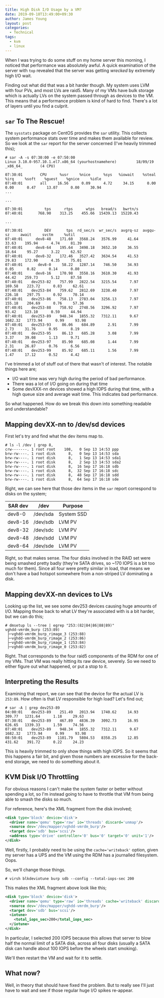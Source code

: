 ```yaml
---
title: High Disk I/O Usage by a VM?
date: 2019-09-18T13:49:00+09:30
author: James Young
layout: post
categories:
  - Technical
tags:
  - kvm
  - linux
---
```


When I was trying to do some stuff on my home server this morning, I noticed that performance was absolutely awful.  A quick examination of the server with `top` revealed that the server was getting _wrecked_ by extremely high I/O wait.

Finding out what did that was a bit harder though.  My system uses LVM with four PVs, and most LVs are raid5.  Many of my VMs have bulk storage which is actually LVs on the system passed through as devices to the VM.  This means that a performance problem is kind of hard to find.  There's a lot of layers until you find a culprit.

## `sar` To The Rescue!

The `sysstats` package on CentOS provides the `sar` utility.  This collects system performance stats over time and makes them available for review.  So we look at the `sar` report for the server concerned (I've heavily trimmed this);

```
# sar -A -s 07:30:00 -e 07:50:00
Linux 3.10.0-957.10.1.el7.x86_64 (yourhostnamehere)         18/09/19        _x86_64_        (4 CPU)

07:30:01        CPU      %usr     %nice      %sys   %iowait    %steal      %irq     %soft    %guest    %gnice     %idle
07:40:01        all     16.56      0.09      4.72     34.15      0.00      0.00      0.47     13.07      0.00     30.94
...

...

07:30:01          tps      rtps      wtps   bread/s   bwrtn/s
07:40:01       768.90    313.25    455.66  15439.13  15220.43

...

07:30:01          DEV       tps  rd_sec/s  wr_sec/s  avgrq-sz  avgqu-sz     await     svctm     %util
07:40:01      dev8-48    171.60   3568.24   3576.99     41.64     33.63    195.94      4.74     81.39
07:40:01      dev8-64    195.64   3498.18   3652.10     36.55     18.64     95.27      3.22     62.92
07:40:01      dev8-32    172.46   3527.42   3634.54     41.53     29.83    172.90      4.35     75.01
07:40:01       dev8-0     58.22   1287.14    746.50     34.93      0.05      0.82      0.14      0.80
07:40:01      dev8-16    170.98   3558.16   3610.30     41.93     44.42    259.73      5.12     87.58
07:40:01    dev253-82    757.99   2822.54   3215.54      7.97    169.58    223.72      0.83     62.61
07:40:01    dev253-84    759.62   2812.69   3238.40      7.97    226.18    297.75      0.92     70.14
07:40:01    dev253-86    758.13   2783.04   3256.13      7.97    155.18    204.69      0.76     57.36
07:40:01    dev253-88    758.92   2748.56   3296.92      7.97     93.42    123.10      0.59     44.94
07:40:01    dev253-89    948.34   1855.32   7312.11      9.67   1682.32   1773.94      0.99     93.98
07:40:01    dev253-93     86.06    684.89      2.91      7.99      2.73     31.76      0.95      8.19
07:40:01    dev253-95     86.13    685.28      3.08      7.99      3.37     39.08      1.13      9.71
07:40:01    dev253-97     85.90    685.08      1.44      7.99      2.31     26.87      0.76      6.56
07:40:01    dev253-99     85.92    685.11      1.56      7.99      1.47     17.12      0.52      4.42

```

I've trimmed a lot of stuff out of there that wasn't of interest.  The notable things here are;

* I/O wait time was very high during the period of bad performance.
* There was a lot of I/O going on during that time
* Some devXXX-nn devices showed a high IOPS during that time, with a high queue size and average wait time.  This indicates bad performance.

So what happened.  How do we break this down into something readable and understandable?

## Mapping devXX-nn to /dev/sd devices

First let's try and find what the dev items map to. 

```
# ls -l /dev | grep 8,
crw-------. 1 root root    108,   0 Sep 13 14:53 ppp
brw-rw----. 1 root disk      8,   0 Sep 13 14:53 sda
brw-rw----. 1 root disk      8,   1 Sep 13 14:53 sda1
brw-rw----. 1 root disk      8,   2 Sep 13 14:53 sda2
brw-rw----. 1 root disk      8,  16 Sep 17 16:18 sdb
brw-rw----. 1 root disk      8,  32 Sep 17 16:18 sdc
brw-rw----. 1 root disk      8,  48 Sep 17 16:18 sdd
brw-rw----. 1 root disk      8,  64 Sep 17 16:18 sde
```

Right, we can see here that those dev items in the `sar` report correspond to disks on the system;

| SAR dev | /dev | Purpose |
| --- | --- | --- |
| dev8-0 |  /dev/sda | System SSD |
| dev8-16 | /dev/sdb | LVM PV |
| dev8-32 | /dev/sdc | LVM PV |
| dev8-48 | /dev/sdd | LVM PV |
| dev8-64 | /dev/sde | LVM PV |

Right, so that makes sense.  The four disks involved in the RAID set were being smashed pretty badly (they're SATA drives, so ~170 IOPS is a bit too much for them).  Since all four were pretty similar in load, that means we don't have a bad hotspot somewhere from a non-striped LV dominating a disk.

## Mapping devXX-nn devices to LVs

Looking up the list, we see some dev253 devices causing huge amounts of I/O.  Mapping those back to what LV they're associated with is a bit harder, but we can do this;

```
# dmsetup ls --tree | egrep "253:(82|84|86|88|89)"
vghdd-vmrdm_burp (253:89)
 ├─vghdd-vmrdm_burp_rimage_3 (253:88)
 ├─vghdd-vmrdm_burp_rimage_2 (253:86)
 ├─vghdd-vmrdm_burp_rimage_1 (253:84)
 ├─vghdd-vmrdm_burp_rimage_0 (253:82)
```

Right.  That corresponds to the four raid5 components of the RDM for one of my VMs.  That VM was really hitting its raw device, severely.  So we need to either figure out what happened, or put a stop to it.

## Interpreting the Results

Examining that report, we can see that the device for the actual LV is `253:89`.  How often is that LV responsible for high load?  Let's find out;

```
# sar -A | grep dev253-89
04:00:01    dev253-89    251.49   2013.94   1740.62     14.93    309.77   1231.64      1.18     29.63
07:30:01    dev253-89    467.89   4836.39   3092.73     16.95    626.65   1339.33      1.59     74.56
07:40:01    dev253-89    948.34   1855.32   7312.11      9.67   1682.32   1773.94      0.99     93.98
08:50:01    dev253-89   1101.79   5804.53   8358.25     12.85    431.62    391.72      0.22     24.23
```

This is heavily trimmed to only show things with high IOPS.  So it seems that this happens a fair bit, and given those numbers are excessive for the back-end storage, we need to do something about it.  

## KVM Disk I/O Throttling

For obvious reasons I can't make the system faster or better without spending a lot, so I'm instead going to have to throttle that VM from being able to smash the disks so much.

For reference, here's the XML fragment from the disk involved;

```xml
<disk type='block' device='disk'>
  <driver name='qemu' type='raw' io='threads' discard='unmap'/>
  <source dev='/dev/mapper/vghdd-vmrdm_burp'/>
  <target dev='sdb' bus='scsi'/>
  <address type='drive' controller='0' bus='0' target='0' unit='1'/>
</disk>
```

Well, firstly, I probably need to be using the `cache='writeback'` option, given my server has a UPS and the VM using the RDM has a journalled filesystem.  Oops.

So, we'll change those things.

```
# virsh blkdeviotune burp sdb --config --total-iops-sec 200
```

This makes the XML fragment above look like this;

```xml
<disk type='block' device='disk'>
  <driver name='qemu' type='raw' io='threads' cache='writeback' discard='unmap'/>
  <source dev='/dev/mapper/vghdd-vmrdm_burp'/>
  <target dev='sdb' bus='scsi'/>
  <iotune>
    <total_iops_sec>200</total_iops_sec>
  </iotune>
</disk>
```

In particular, I selected 200 IOPS because this allows that server to blow half the normal limit of a SATA disk, across all four disks (usually a SATA disk can handle about 100 IOPS before the wheels start smoking).

We'll then restart the VM and wait for it to settle.

## What now?

Well, in theory that should have fixed the problem.  But to really see I'll just have to wait and see if those regular huge I/O spikes re-appear.